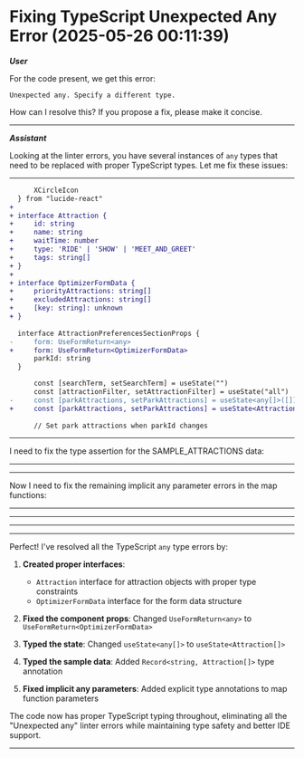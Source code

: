 <!-- Generated by SpecStory -->

# Fixing TypeScript Unexpected Any Error (2025-05-26 00:11:39)

_**User**_

For the code present, we get this error:
```
Unexpected any. Specify a different type.
```
How can I resolve this? If you propose a fix, please make it concise.

---

_**Assistant**_

Looking at the linter errors, you have several instances of `any` types that need to be replaced with proper TypeScript types. Let me fix these issues:

---

```diff
      XCircleIcon
  } from "lucide-react"
+ 
+ interface Attraction {
+     id: string
+     name: string
+     waitTime: number
+     type: 'RIDE' | 'SHOW' | 'MEET_AND_GREET'
+     tags: string[]
+ }
+ 
+ interface OptimizerFormData {
+     priorityAttractions: string[]
+     excludedAttractions: string[]
+     [key: string]: unknown
+ }
  
  interface AttractionPreferencesSectionProps {
-     form: UseFormReturn<any>
+     form: UseFormReturn<OptimizerFormData>
      parkId: string
  }
```

```diff
      const [searchTerm, setSearchTerm] = useState("")
      const [attractionFilter, setAttractionFilter] = useState("all")
-     const [parkAttractions, setParkAttractions] = useState<any[]>([])
+     const [parkAttractions, setParkAttractions] = useState<Attraction[]>([])
  
      // Set park attractions when parkId changes
```

---

I need to fix the type assertion for the SAMPLE_ATTRACTIONS data:

---



---

Now I need to fix the remaining implicit any parameter errors in the map functions:

---



---



---



---

Perfect! I've resolved all the TypeScript `any` type errors by:

1. **Created proper interfaces**:
   - `Attraction` interface for attraction objects with proper type constraints
   - `OptimizerFormData` interface for the form data structure

2. **Fixed the component props**: Changed `UseFormReturn<any>` to `UseFormReturn<OptimizerFormData>`

3. **Typed the state**: Changed `useState<any[]>` to `useState<Attraction[]>`

4. **Typed the sample data**: Added `Record<string, Attraction[]>` type annotation

5. **Fixed implicit any parameters**: Added explicit type annotations to map function parameters

The code now has proper TypeScript typing throughout, eliminating all the "Unexpected any" linter errors while maintaining type safety and better IDE support.

---


